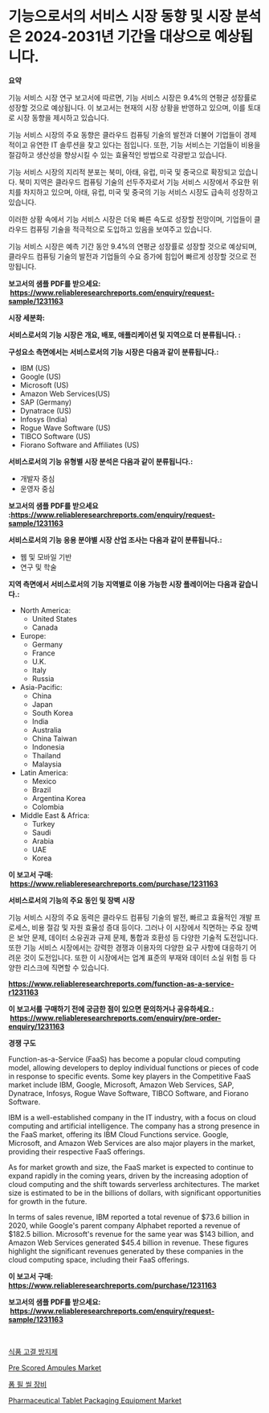 <p><h1>기능으로서의 서비스 시장 동향 및 시장 분석은 2024-2031년 기간을 대상으로 예상됩니다.</h1></p><p><strong>요약</strong></p>
<p><p>기능 서비스 시장 연구 보고서에 따르면, 기능 서비스 시장은 9.4%의 연평균 성장률로 성장할 것으로 예상됩니다. 이 보고서는 현재의 시장 상황을 반영하고 있으며, 이를 토대로 시장 동향을 제시하고 있습니다. </p><p>기능 서비스 시장의 주요 동향은 클라우드 컴퓨팅 기술의 발전과 더불어 기업들이 경제적이고 유연한 IT 솔루션을 찾고 있다는 점입니다. 또한, 기능 서비스는 기업들이 비용을 절감하고 생산성을 향상시킬 수 있는 효율적인 방법으로 각광받고 있습니다. </p><p>기능 서비스 시장의 지리적 분포는 북미, 아태, 유럽, 미국 및 중국으로 확장되고 있습니다. 북미 지역은 클라우드 컴퓨팅 기술의 선두주자로서 기능 서비스 시장에서 주요한 위치를 차지하고 있으며, 아태, 유럽, 미국 및 중국의 기능 서비스 시장도 급속히 성장하고 있습니다. </p><p>이러한 상황 속에서 기능 서비스 시장은 더욱 빠른 속도로 성장할 전망이며, 기업들이 클라우드 컴퓨팅 기술을 적극적으로 도입하고 있음을 보여주고 있습니다.</p><p>기능 서비스 시장은 예측 기간 동안 9.4%의 연평균 성장률로 성장할 것으로 예상되며, 클라우드 컴퓨팅 기술의 발전과 기업들의 수요 증가에 힘입어 빠르게 성장할 것으로 전망됩니다.</p></p>
<p><strong>보고서의 샘플 PDF를 받으세요: &nbsp;<a href="https://www.reliableresearchreports.com/enquiry/request-sample/1231163">https://www.reliableresearchreports.com/enquiry/request-sample/1231163</a></strong></p>
<p><strong>시장 세분화:</strong></p>
<p><strong> 서비스로서의 기능 시장은 개요, 배포, 애플리케이션 및 지역으로 더 분류됩니다. :</strong></p>
<p><strong>구성요소 측면에서는 서비스로서의 기능 시장은 다음과 같이 분류됩니다.:</strong></p>
<p><ul><li>IBM (US)</li><li>Google (US)</li><li>Microsoft (US)</li><li>Amazon Web Services(US)</li><li>SAP (Germany)</li><li>Dynatrace (US)</li><li>Infosys (India)</li><li>Rogue Wave Software (US)</li><li>TIBCO Software (US)</li><li>Fiorano Software and Affiliates (US)</li></ul></p>
<p><strong> 서비스로서의 기능 유형별 시장 분석은 다음과 같이 분류됩니다.:</strong></p>
<p><ul><li>개발자 중심</li><li>운영자 중심</li></ul></p>
<p><strong>보고서의 샘플 PDF를 받으세요 :<a href="https://www.reliableresearchreports.com/enquiry/request-sample/1231163">https://www.reliableresearchreports.com/enquiry/request-sample/1231163</a></strong></p>
<p><strong> 서비스로서의 기능 응용 분야별 시장 산업 조사는 다음과 같이 분류됩니다.:</strong></p>
<p><ul><li>웹 및 모바일 기반</li><li>연구 및 학술</li></ul></p>
<p><strong>지역 측면에서 서비스로서의 기능 지역별로 이용 가능한 시장 플레이어는 다음과 같습니다.:</strong></p>
<p><ul>
    <li>
        North America:
        <ul>
            <li>United States</li>
            <li>Canada</li>
        </ul>
    </li>
    <li>
        Europe:
        <ul>
            <li>Germany</li>
            <li>France</li>
            <li>U.K.</li>
            <li>Italy</li>
            <li>Russia</li>
        </ul>
    </li>
    <li>
        Asia-Pacific:
        <ul>
            <li>China</li>
            <li>Japan</li>
            <li>South Korea</li>
            <li>India</li>
            <li>Australia</li>
            <li>China Taiwan</li>
            <li>Indonesia</li>
            <li>Thailand</li>
            <li>Malaysia</li>
        </ul>
    </li>
    <li>
        Latin America:
        <ul>
            <li>Mexico</li>
            <li>Brazil</li>
            <li>Argentina Korea</li>
            <li>Colombia</li>
        </ul>
    </li>
    <li>
        Middle East & Africa:
        <ul>
            <li>Turkey</li>
            <li>Saudi</li>
            <li>Arabia</li>
            <li>UAE</li>
            <li>Korea</li>
        </ul>
    </li>
    </ul></p>
<p><strong>이 보고서 구매: &nbsp;<a href="https://www.reliableresearchreports.com/purchase/1231163">https://www.reliableresearchreports.com/purchase/1231163</a></strong></p>
<p><strong>서비스로서의 기능의 주요 동인 및 장벽 시장</strong></p>
<p><p>기능 서비스 시장의 주요 동력은 클라우드 컴퓨팅 기술의 발전, 빠르고 효율적인 개발 프로세스, 비용 절감 및 자원 효율성 증대 등이다. 그러나 이 시장에서 직면하는 주요 장벽은 보안 문제, 데이터 소유권과 규제 문제, 통합과 호환성 등 다양한 기술적 도전입니다. 또한 기능 서비스 시장에서는 강력한 경쟁과 이용자의 다양한 요구 사항에 대응하기 어려운 것이 도전입니다. 또한 이 시장에서는 업계 표준의 부재와 데이터 소실 위험 등 다양한 리스크에 직면할 수 있습니다.</p></p>
<p><strong><a href="https://www.reliableresearchreports.com/function-as-a-service-r1231163">https://www.reliableresearchreports.com/function-as-a-service-r1231163</a></strong></p>
<p><strong>이 보고서를 구매하기 전에 궁금한 점이 있으면 문의하거나 공유하세요.: &nbsp;<a href="https://www.reliableresearchreports.com/enquiry/pre-order-enquiry/1231163">https://www.reliableresearchreports.com/enquiry/pre-order-enquiry/1231163</a></strong></p>
<p><strong>경쟁 구도</strong></p>
<p><p>Function-as-a-Service (FaaS) has become a popular cloud computing model, allowing developers to deploy individual functions or pieces of code in response to specific events. Some key players in the Competitive FaaS market include IBM, Google, Microsoft, Amazon Web Services, SAP, Dynatrace, Infosys, Rogue Wave Software, TIBCO Software, and Fiorano Software.</p><p>IBM is a well-established company in the IT industry, with a focus on cloud computing and artificial intelligence. The company has a strong presence in the FaaS market, offering its IBM Cloud Functions service. Google, Microsoft, and Amazon Web Services are also major players in the market, providing their respective FaaS offerings.</p><p>As for market growth and size, the FaaS market is expected to continue to expand rapidly in the coming years, driven by the increasing adoption of cloud computing and the shift towards serverless architectures. The market size is estimated to be in the billions of dollars, with significant opportunities for growth in the future.</p><p>In terms of sales revenue, IBM reported a total revenue of $73.6 billion in 2020, while Google's parent company Alphabet reported a revenue of $182.5 billion. Microsoft's revenue for the same year was $143 billion, and Amazon Web Services generated $45.4 billion in revenue. These figures highlight the significant revenues generated by these companies in the cloud computing space, including their FaaS offerings.</p></p>
<p><strong>이 보고서 구매: &nbsp; <a href="https://www.reliableresearchreports.com/purchase/1231163">https://www.reliableresearchreports.com/purchase/1231163</a></strong></p>
<p><strong>보고서의 샘플 PDF를 받으세요: &nbsp;<a href="https://www.reliableresearchreports.com/enquiry/request-sample/1231163">https://www.reliableresearchreports.com/enquiry/request-sample/1231163</a></strong><strong></strong></p>
<p>&nbsp;</p>
<p><p><a href="https://github.com/Penelolack456456/Market-Research-Report-List-1/blob/main/896874422163.md">식품 고결 방지제</a></p><p><a href="https://github.com/beatblasta/Market-Research-Report-List-2/blob/main/pre-scored-ampules-market.md">Pre Scored Ampules Market</a></p><p><a href="https://github.com/darrellockm3ytan895656/Market-Research-Report-List-1/blob/main/302979922164.md">폼 필 씰 장비</a></p><p><a href="https://github.com/shotows/Market-Research-Report-List-2/blob/main/pharmaceutical-tablet-packaging-equipment-market.md">Pharmaceutical Tablet Packaging Equipment Market</a></p></p>